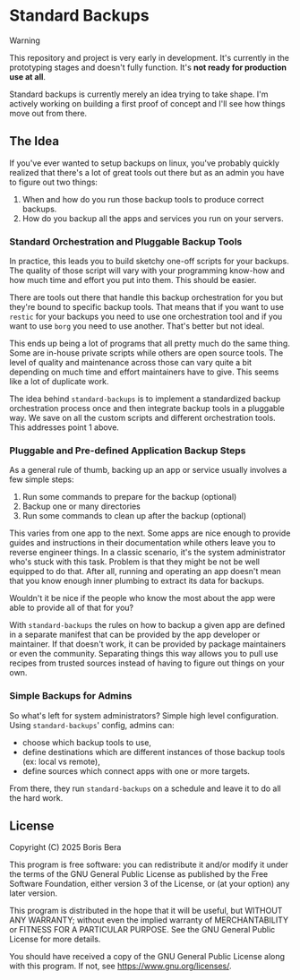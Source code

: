 # Standard Backups

> [!WARNING]
> This repository and project is very early in development. It's currently in the prototyping stages and doesn't fully function. It's **not ready for production use at all**.

Standard backups is currently merely an idea trying to take shape. I'm actively working on building a first proof of concept and I'll see how things move out from there.

## The Idea

If you've ever wanted to setup backups on linux, you've probably quickly realized that there's a lot of great tools out there but as an admin you have to figure out two things:

1. When and how do you run those backup tools to produce correct backups.
1. How do you backup all the apps and services you run on your servers.

### Standard Orchestration and Pluggable Backup Tools

In practice, this leads you to build sketchy one-off scripts for your backups. The quality of those script will vary with your programming know-how and how much time and effort you put into them. This should be easier.

There are tools out there that handle this backup orchestration for you but they're bound to specific backup tools. That means that if you want to use `restic` for your backups you need to use one orchestration tool and if you want to use `borg` you need to use another. That's better but not ideal.

This ends up being a lot of programs that all pretty much do the same thing. Some are in-house private scripts while others are open source tools. The level of quality and maintenance across those can vary quite a bit depending on much time and effort maintainers have to give. This seems like a lot of duplicate work.

The idea behind `standard-backups` is to implement a standardized backup orchestration process once and then integrate backup tools in a pluggable way. We save on all the custom scripts and different orchestration tools. This addresses point 1 above.

### Pluggable and Pre-defined Application Backup Steps

As a general rule of thumb, backing up an app or service usually involves a few simple steps:

1. Run some commands to prepare for the backup (optional)
1. Backup one or many directories
1. Run some commands to clean up after the backup (optional)

This varies from one app to the next. Some apps are nice enough to provide guides and instructions in their documentation while others leave you to reverse engineer things. In a classic scenario, it's the system administrator who's stuck with this task. Problem is that they might be not be well equipped to do that. After all, running and operating an app doesn't mean that you know enough inner plumbing to extract its data for backups.

Wouldn't it be nice if the people who know the most about the app were able to provide all of that for you?

With `standard-backups` the rules on how to backup a given app are defined in a separate manifest that can be provided by the app developer or maintainer. If that doesn't work, it can be provided by package maintainers or even the community. Separating things this way allows you to pull use recipes from trusted sources instead of having to figure out things on your own.

### Simple Backups for Admins

So what's left for system administrators? Simple high level configuration. Using `standard-backups`' config, admins can:

- choose which backup tools to use,
- define destinations which are different instances of those backup tools (ex: local vs remote),
- define sources which connect apps with one or more targets.

From there, they run `standard-backups` on a schedule and leave it to do all the hard work.

## License

Copyright (C) 2025 Boris Bera

This program is free software: you can redistribute it and/or modify
it under the terms of the GNU General Public License as published by
the Free Software Foundation, either version 3 of the License, or
(at your option) any later version.

This program is distributed in the hope that it will be useful,
but WITHOUT ANY WARRANTY; without even the implied warranty of
MERCHANTABILITY or FITNESS FOR A PARTICULAR PURPOSE.  See the
GNU General Public License for more details.

You should have received a copy of the GNU General Public License
along with this program.  If not, see <https://www.gnu.org/licenses/>.
